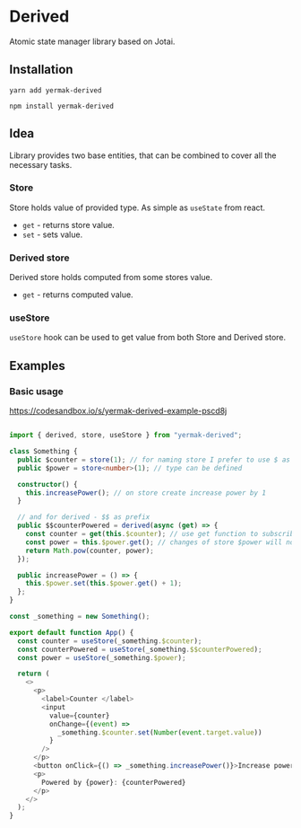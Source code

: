 # Derived

Atomic state manager library based on Jotai.

## Installation

`yarn add yermak-derived`

`npm install yermak-derived`

## Idea

Library provides two base entities, that can be combined to cover all the necessary tasks.

### Store

Store holds value of provided type. As simple as `useState` from react.

- `get` - returns store value.
- `set` - sets value.

### Derived store

Derived store holds computed from some stores value.

- `get` - returns computed value.

### useStore

`useStore` hook can be used to get value from both Store and Derived store.

## Examples

### Basic usage

https://codesandbox.io/s/yermak-derived-example-pscd8j

```typescript jsx

import { derived, store, useStore } from "yermak-derived";

class Something {
  public $counter = store(1); // for naming store I prefer to use $ as prefix
  public $power = store<number>(1); // type can be defined

  constructor() {
    this.increasePower(); // on store create increase power by 1
  }

  // and for derived - $$ as prefix
  public $$counterPowered = derived(async (get) => {
    const counter = get(this.$counter); // use get function to subscribe to changes
    const power = this.$power.get(); // changes of store $power will not trigger reevaluate
    return Math.pow(counter, power);
  });

  public increasePower = () => {
    this.$power.set(this.$power.get() + 1);
  };
}

const _something = new Something();

export default function App() {
  const counter = useStore(_something.$counter);
  const counterPowered = useStore(_something.$$counterPowered);
  const power = useStore(_something.$power);

  return (
    <>
      <p>
        <label>Counter </label>
        <input
          value={counter}
          onChange={(event) =>
            _something.$counter.set(Number(event.target.value))
          }
        />
      </p>
      <button onClick={() => _something.increasePower()}>Increase power</button>
      <p>
        Powered by {power}: {counterPowered}
      </p>
    </>
  );
}

```

